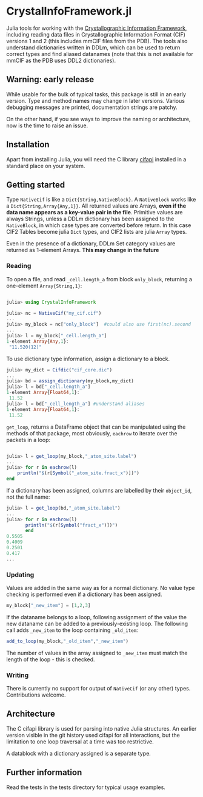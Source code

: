 # CrystalInfoFramework.jl

Julia tools for working with the
[Crystallographic Information Framework](https://www.iucr.org/resources/cif), 
including reading data files in Crystallographic Information Format (CIF) 
versions 1 and 2 (this includes mmCIF files from the PDB). The tools also
understand dictionaries written in DDLm, which can be used to return correct
types and find aliased datanames (note that this is not available for mmCIF
as the PDB uses DDL2 dictionaries).

## Warning: early release

While usable for the bulk of typical tasks, this package is still in
an early version. Type and method names may change in later versions.
Various debugging messages are printed, documentation strings are patchy.

On the other hand, if you see ways to improve the naming or architecture, 
now is the time to raise an issue.

## Installation

Apart from installing Julia, you will need the C library
[cifapi](https://github.com/COMCIFS/cif_api) installed in a standard
place on your system.

## Getting started

Type ``NativeCif`` is like a ``Dict{String,NativeBlock}``. A
``NativeBlock`` works like a ``Dict{String,Array{Any,1}}``.  All returned
values are Arrays, **even if the data name appears as a key-value
pair in the file**. Primitive values are always Strings, unless a DDLm dictionary
has been assigned to the ``NativeBlock``, in which case types are
converted before return. In this case CIF2 Tables become julia ``Dict``
types, and CIF2 lists are julia ``Array`` types.

Even in the presence of a dictionary, DDLm Set category values are
returned as 1-element Arrays. **This may change in the future**

### Reading

To open a file, and read ``_cell.length_a`` from block ``only_block``, 
returning a one-element ``Array{String,1}``:

```julia

julia> using CrystalInfoFramework

julia> nc = NativeCif("my_cif.cif")
...
julia> my_block = nc["only_block"]  #could also use first(nc).second
...
julia> l = my_block["_cell.length_a"]
1-element Array{Any,1}:
 "11.520(12)"
```

To use dictionary type information, assign a dictionary to a block.

```julia
julia> my_dict = Cifdic("cif_core.dic")
...
julia> bd = assign_dictionary(my_block,my_dict)
julia> l = bd["_cell.length_a"]
1-element Array{Float64,1}:
 11.52
julia> l = bd["_cell_length_a"] #understand aliases
1-element Array{Float64,1}:
 11.52
```

``get_loop``, returns a DataFrame object that can be manipulated using the 
methods of that package, most obviously, ``eachrow`` to iterate over the
packets in a loop:

```julia

julia> l = get_loop(my_block,"_atom_site.label")
...
julia> for r in eachrow(l)
    println("$(r[Symbol("_atom_site.fract_x")])")
end
```

If a dictionary has been assigned, columns are labelled by their
``object_id``, not the full name:

```julia
julia> l = get_loop(bd,"_atom_site.label")
...
julia> for r in eachrow(l)
       println("$(r[Symbol("fract_x")])")
       end
0.5505
0.4009
0.2501
0.417
...
```

### Updating

Values are added in the same way as for a normal dictionary.  No value
type checking is performed even if a dictionary has been assigned.

```julia
my_block["_new_item"] = [1,2,3]
```

If the dataname belongs to a loop, following assignment of the value the
new dataname can be added to a previously-existing loop. The following
call adds ``_new_item`` to the loop containing ``_old_item``:

```julia
add_to_loop(my_block,"_old_item","_new_item")
```

The number of values in the array assigned to ``_new_item`` must match
the length of the loop - this is checked.

### Writing

There is currently no support for output of ``NativeCif`` (or any other) types. 
Contributions welcome.

## Architecture

The C cifapi library is used for parsing into native Julia structures. An
earlier version visible in the git history used cifapi for all interactions,
but the limitation to one loop traversal at a time was too restrictive.

A datablock with a dictionary assigned is a separate type.

## Further information

Read the tests in the tests directory for typical usage examples.
